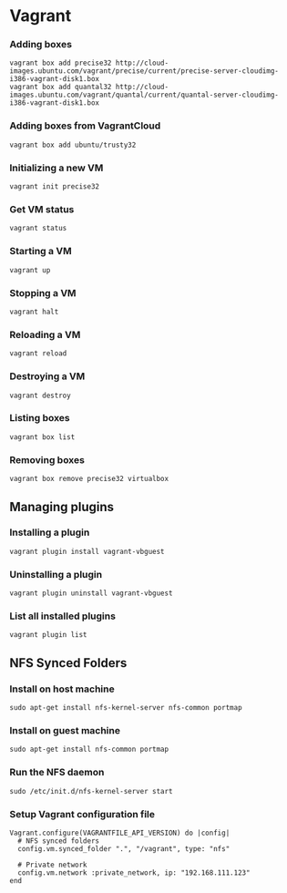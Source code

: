 Vagrant
=======

### Adding boxes
    vagrant box add precise32 http://cloud-images.ubuntu.com/vagrant/precise/current/precise-server-cloudimg-i386-vagrant-disk1.box
    vagrant box add quantal32 http://cloud-images.ubuntu.com/vagrant/quantal/current/quantal-server-cloudimg-i386-vagrant-disk1.box

### Adding boxes from VagrantCloud
`vagrant box add ubuntu/trusty32`

### Initializing a new VM
`vagrant init precise32`

### Get VM status
`vagrant status`

### Starting a VM
`vagrant up`

### Stopping a VM
`vagrant halt`

### Reloading a VM
`vagrant reload`

### Destroying a VM
`vagrant destroy`

### Listing boxes
`vagrant box list`

### Removing boxes
`vagrant box remove precise32 virtualbox`


Managing plugins
----------------------------------------

### Installing a plugin
`vagrant plugin install vagrant-vbguest`

### Uninstalling a plugin
`vagrant plugin uninstall vagrant-vbguest`

### List all installed plugins
`vagrant plugin list`


NFS Synced Folders
----------------------------------------

### Install on host machine
`sudo apt-get install nfs-kernel-server nfs-common portmap`

### Install on guest machine
`sudo apt-get install nfs-common portmap`

### Run the NFS daemon
`sudo /etc/init.d/nfs-kernel-server start`

### Setup Vagrant configuration file
    Vagrant.configure(VAGRANTFILE_API_VERSION) do |config|
      # NFS synced folders
      config.vm.synced_folder ".", "/vagrant", type: "nfs"

      # Private network
      config.vm.network :private_network, ip: "192.168.111.123"
    end